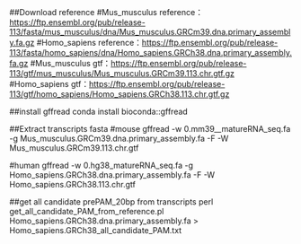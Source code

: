 ##Download reference
#Mus_musculus reference：https://ftp.ensembl.org/pub/release-113/fasta/mus_musculus/dna/Mus_musculus.GRCm39.dna.primary_assembly.fa.gz
#Homo_sapiens reference：https://ftp.ensembl.org/pub/release-113/fasta/homo_sapiens/dna/Homo_sapiens.GRCh38.dna.primary_assembly.fa.gz
#Mus_musculus gtf：https://ftp.ensembl.org/pub/release-113/gtf/mus_musculus/Mus_musculus.GRCm39.113.chr.gtf.gz
#Homo_sapiens gtf：https://ftp.ensembl.org/pub/release-113/gtf/homo_sapiens/Homo_sapiens.GRCh38.113.chr.gtf.gz

##install gffread
conda install bioconda::gffread

##Extract transcripts fasta
#mouse
gffread -w 0.mm39__matureRNA_seq.fa -g Mus_musculus.GRCm39.dna.primary_assembly.fa -F -W Mus_musculus.GRCm39.113.chr.gtf

#human
gffread -w 0.hg38_matureRNA_seq.fa -g Homo_sapiens.GRCh38.dna.primary_assembly.fa -F -W Homo_sapiens.GRCh38.113.chr.gtf

##get all candidate prePAM_20bp from transcripts
perl get_all_candidate_PAM_from_reference.pl Homo_sapiens.GRCh38.dna.primary_assembly.fa > Homo_sapiens.GRCh38_all_candidate_PAM.txt
